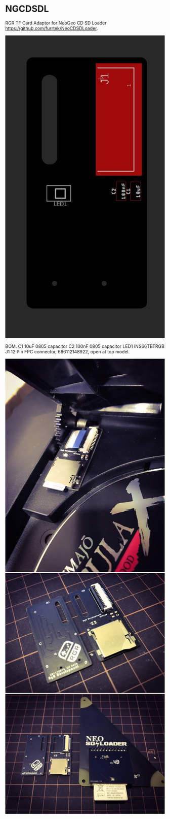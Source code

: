 # NGCDSDL
RGR TF Card Adaptor for NeoGeo CD SD Loader https://github.com/furrtek/NeoCDSDLoader. 


<img src="https://raw.githubusercontent.com/martinx72/NGCDSDL/main/photo/000.jpg" width="640">

BOM. 
C1 10uF 0805 capacitor
C2 100nF 0805 capacitor
LED1 INS66TBTRGB
J1 12 Pin FPC connector, 686112148922, open at top model.



<img src="https://raw.githubusercontent.com/martinx72/NGCDSDL/main/photo/001.jpg" width="640">

<img src="https://raw.githubusercontent.com/martinx72/NGCDSDL/main/photo/002.jpg" width="640">

<img src="https://raw.githubusercontent.com/martinx72/NGCDSDL/main/photo/003.jpg" width="640">
